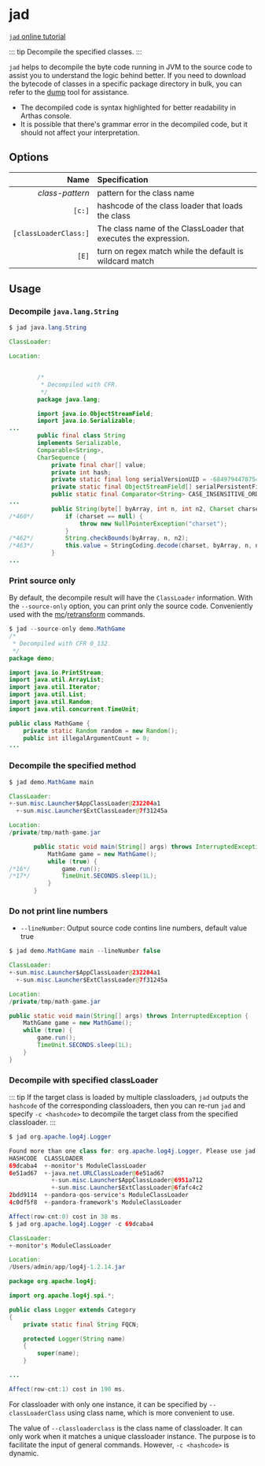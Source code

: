 # jad

[`jad` online tutorial](https://arthas.aliyun.com/3.x/doc/arthas-tutorials?language=en&id=command-jad)

::: tip
Decompile the specified classes.
:::

`jad` helps to decompile the byte code running in JVM to the source code to assist you to understand the logic behind better. If you need to download the bytecode of classes in a specific package directory in bulk, you can refer to the [dump](/en/doc/dump.md) tool for assistance.

- The decompiled code is syntax highlighted for better readability in Arthas console.
- It is possible that there's grammar error in the decompiled code, but it should not affect your interpretation.

## Options

|                  Name | Specification                                                   |
| --------------------: | :-------------------------------------------------------------- |
|       _class-pattern_ | pattern for the class name                                      |
|                `[c:]` | hashcode of the class loader that loads the class               |
| `[classLoaderClass:]` | The class name of the ClassLoader that executes the expression. |
|                 `[E]` | turn on regex match while the default is wildcard match         |

## Usage

### Decompile `java.lang.String`

```java
$ jad java.lang.String

ClassLoader:

Location:


        /*
         * Decompiled with CFR.
         */
        package java.lang;

        import java.io.ObjectStreamField;
        import java.io.Serializable;
...
        public final class String
        implements Serializable,
        Comparable<String>,
        CharSequence {
            private final char[] value;
            private int hash;
            private static final long serialVersionUID = -6849794470754667710L;
            private static final ObjectStreamField[] serialPersistentFields = new ObjectStreamField[0];
            public static final Comparator<String> CASE_INSENSITIVE_ORDER = new CaseInsensitiveComparator();
...
            public String(byte[] byArray, int n, int n2, Charset charset) {
/*460*/         if (charset == null) {
                    throw new NullPointerException("charset");
                }
/*462*/         String.checkBounds(byArray, n, n2);
/*463*/         this.value = StringCoding.decode(charset, byArray, n, n2);
            }
...
```

### Print source only

By default, the decompile result will have the `ClassLoader` information. With the `--source-only` option, you can print only the source code. Conveniently used with the [mc](mc.md)/[retransform](retransform.md) commands.

```java
$ jad --source-only demo.MathGame
/*
 * Decompiled with CFR 0_132.
 */
package demo;

import java.io.PrintStream;
import java.util.ArrayList;
import java.util.Iterator;
import java.util.List;
import java.util.Random;
import java.util.concurrent.TimeUnit;

public class MathGame {
    private static Random random = new Random();
    public int illegalArgumentCount = 0;
...
```

### Decompile the specified method

```java
$ jad demo.MathGame main

ClassLoader:
+-sun.misc.Launcher$AppClassLoader@232204a1
  +-sun.misc.Launcher$ExtClassLoader@7f31245a

Location:
/private/tmp/math-game.jar

       public static void main(String[] args) throws InterruptedException {
           MathGame game = new MathGame();
           while (true) {
/*16*/         game.run();
/*17*/         TimeUnit.SECONDS.sleep(1L);
           }
       }
```

### Do not print line numbers

- `--lineNumber`: Output source code contins line numbers, default value true

```java
$ jad demo.MathGame main --lineNumber false

ClassLoader:
+-sun.misc.Launcher$AppClassLoader@232204a1
  +-sun.misc.Launcher$ExtClassLoader@7f31245a

Location:
/private/tmp/math-game.jar

public static void main(String[] args) throws InterruptedException {
    MathGame game = new MathGame();
    while (true) {
        game.run();
        TimeUnit.SECONDS.sleep(1L);
    }
}
```

### Decompile with specified classLoader

::: tip
If the target class is loaded by multiple classloaders, `jad` outputs the `hashcode` of the corresponding classloaders, then you can re-run `jad` and specify `-c <hashcode>` to decompile the target class from the specified classloader.
:::

```java
$ jad org.apache.log4j.Logger

Found more than one class for: org.apache.log4j.Logger, Please use jad -c hashcode org.apache.log4j.Logger
HASHCODE  CLASSLOADER
69dcaba4  +-monitor's ModuleClassLoader
6e51ad67  +-java.net.URLClassLoader@6e51ad67
            +-sun.misc.Launcher$AppClassLoader@6951a712
            +-sun.misc.Launcher$ExtClassLoader@6fafc4c2
2bdd9114  +-pandora-qos-service's ModuleClassLoader
4c0df5f8  +-pandora-framework's ModuleClassLoader

Affect(row-cnt:0) cost in 38 ms.
$ jad org.apache.log4j.Logger -c 69dcaba4

ClassLoader:
+-monitor's ModuleClassLoader

Location:
/Users/admin/app/log4j-1.2.14.jar

package org.apache.log4j;

import org.apache.log4j.spi.*;

public class Logger extends Category
{
    private static final String FQCN;

    protected Logger(String name)
    {
        super(name);
    }

...

Affect(row-cnt:1) cost in 190 ms.
```

For classloader with only one instance, it can be specified by `--classLoaderClass` using class name, which is more convenient to use.

The value of `--classloaderclass` is the class name of classloader. It can only work when it matches a unique classloader instance. The purpose is to facilitate the input of general commands. However, `-c <hashcode>` is dynamic.
